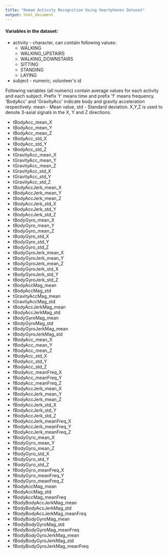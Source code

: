```yaml
---
title: "Human Activity Recognition Using Smartphones Dataset"
output: html_document
---
```


#### Variables in the dataset:

* activity - character, can contain following values:
    - WALKING
    - WALKING_UPSTAIRS
    - WALKING_DOWNSTAIRS
    - SITTING
    - STANDING
    - LAYING
* subject - numeric, volunteer's id

Following variables (all numeric) contain average values for each activity and each subject.
Prefix 't' means time and prefix 'f' means frequency.
'BodyAcc' and 'GravityAcc' indicate body and gravity acceleration respectively.
mean - Mean value, std - Standard deviation.
X,Y,Z is used to denote 3-axial signals in the X, Y and Z directions.

* tBodyAcc_mean_X
* tBodyAcc_mean_Y
* tBodyAcc_mean_Z
* tBodyAcc_std_X
* tBodyAcc_std_Y
* tBodyAcc_std_Z
* tGravityAcc_mean_X
* tGravityAcc_mean_Y
* tGravityAcc_mean_Z
* tGravityAcc_std_X
* tGravityAcc_std_Y
* tGravityAcc_std_Z
* tBodyAccJerk_mean_X
* tBodyAccJerk_mean_Y
* tBodyAccJerk_mean_Z
* tBodyAccJerk_std_X
* tBodyAccJerk_std_Y
* tBodyAccJerk_std_Z
* tBodyGyro_mean_X
* tBodyGyro_mean_Y
* tBodyGyro_mean_Z
* tBodyGyro_std_X
* tBodyGyro_std_Y
* tBodyGyro_std_Z
* tBodyGyroJerk_mean_X
* tBodyGyroJerk_mean_Y
* tBodyGyroJerk_mean_Z
* tBodyGyroJerk_std_X
* tBodyGyroJerk_std_Y
* tBodyGyroJerk_std_Z
* tBodyAccMag_mean
* tBodyAccMag_std
* tGravityAccMag_mean
* tGravityAccMag_std
* tBodyAccJerkMag_mean
* tBodyAccJerkMag_std
* tBodyGyroMag_mean
* tBodyGyroMag_std
* tBodyGyroJerkMag_mean
* tBodyGyroJerkMag_std
* fBodyAcc_mean_X
* fBodyAcc_mean_Y
* fBodyAcc_mean_Z
* fBodyAcc_std_X
* fBodyAcc_std_Y
* fBodyAcc_std_Z
* fBodyAcc_meanFreq_X
* fBodyAcc_meanFreq_Y
* fBodyAcc_meanFreq_Z
* fBodyAccJerk_mean_X
* fBodyAccJerk_mean_Y
* fBodyAccJerk_mean_Z
* fBodyAccJerk_std_X
* fBodyAccJerk_std_Y
* fBodyAccJerk_std_Z
* fBodyAccJerk_meanFreq_X
* fBodyAccJerk_meanFreq_Y
* fBodyAccJerk_meanFreq_Z
* fBodyGyro_mean_X
* fBodyGyro_mean_Y
* fBodyGyro_mean_Z
* fBodyGyro_std_X
* fBodyGyro_std_Y
* fBodyGyro_std_Z
* fBodyGyro_meanFreq_X
* fBodyGyro_meanFreq_Y
* fBodyGyro_meanFreq_Z
* fBodyAccMag_mean
* fBodyAccMag_std
* fBodyAccMag_meanFreq
* fBodyBodyAccJerkMag_mean
* fBodyBodyAccJerkMag_std
* fBodyBodyAccJerkMag_meanFreq
* fBodyBodyGyroMag_mean
* fBodyBodyGyroMag_std
* fBodyBodyGyroMag_meanFreq
* fBodyBodyGyroJerkMag_mean
* fBodyBodyGyroJerkMag_std
* fBodyBodyGyroJerkMag_meanFreq
